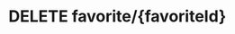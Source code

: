 #  DELETE favorite/{favoriteId}

<api-endpoint openapi-path="../../api/backend_flashpomo-openapi.yaml" method="DELETE" endpoint="/favorite/{favoriteId}"/>